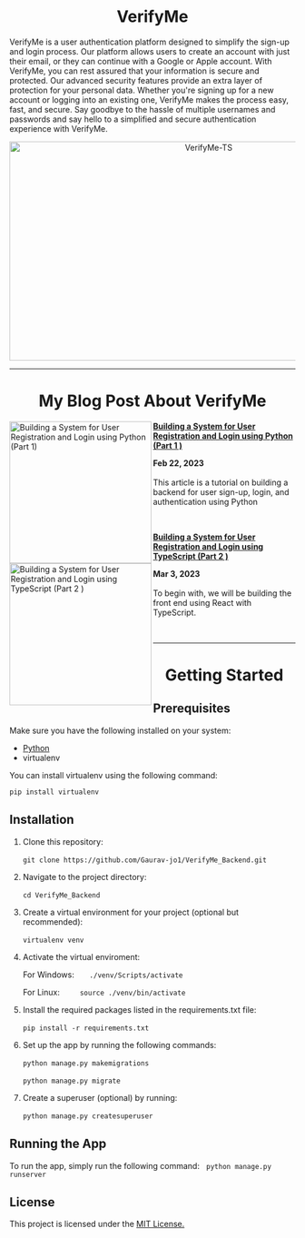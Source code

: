 <h1 align='center'> VerifyMe </h1>

VerifyMe is a user authentication platform designed to simplify the sign-up and login process. Our platform allows users to create an account with just their email, or they can continue with a Google or Apple account. With VerifyMe, you can rest assured that your information is secure and protected. Our advanced security features provide an extra layer of protection for your personal data. Whether you're signing up for a new account or logging into an existing one, VerifyMe makes the process easy, fast, and secure. Say goodbye to the hassle of multiple usernames and passwords and say hello to a simplified and secure authentication experience with VerifyMe.

<div align='center'>
<img src="https://user-images.githubusercontent.com/93304640/221342691-61189881-a5c8-4660-9a6d-7bf588a2dadd.png" alt="VerifyMe-TS" height="386" width="686"/>
 </div>


<hr/>

<h1 align='center'> My Blog Post About VerifyMe </h1>


<p align="left">
 
<a href="https://gauravjoshi.hashnode.dev/building-a-system-for-user-registration-and-login-using-python-part-1" title="Building a System for User Registration and Login using Python (Part 1 )"><img src="https://cdn.hashnode.com/res/hashnode/image/upload/v1676974049877/b42b5a77-b31a-4caf-afb5-bae6cad2bc3a.png?w=1600&h=840&fit=crop&crop=entropy&auto=compress,format&format=webp" alt="Building a System for User Registration and Login using Python (Part 1)"  width="250px" align="left" /></a>
<a href="https://gauravjoshi.hashnode.dev/building-a-system-for-user-registration-and-login-using-python-part-1" title="Building a System for User Registration and Login using Python (Part 1)"><strong>Building a System for User Registration and Login using Python (Part 1 )</strong></a>
<div><strong>Feb 22, 2023 </strong></div>
<br/>This article is a tutorial on building a backend for user sign-up, login, and authentication using Python
</p> <br/> 

<p align="left">
 
<a href="https://gauravjoshi.hashnode.dev/building-a-system-for-user-registration-and-login-using-typescript-part-2" title="Building a System for User Registration and Login using TypeScript (Part 2 )"><img src="https://cdn.hashnode.com/res/hashnode/image/upload/v1677313533900/a1bc56f9-e1ba-459c-85e6-55da79f5ce33.png?w=1600&h=840&fit=crop&crop=entropy&auto=compress,format&format=webp" alt="Building a System for User Registration and Login using TypeScript (Part 2 )"  width="250px" align="left" /></a>
<a href="https://gauravjoshi.hashnode.dev/building-a-system-for-user-registration-and-login-using-typescript-part-2" title="Building a System for User Registration and Login using TypeScript (Part 2 )"><strong>Building a System for User Registration and Login using TypeScript (Part 2 )</strong></a>
<div><strong>Mar 3, 2023 </strong></div>
<br/>To begin with, we will be building the front end using React with TypeScript.
</p> <br/> 

<hr/>
<h1 align='center'> Getting Started </h1>

## Prerequisites
Make sure you have the following installed on your system:

<ul>
 <li><a href="https://www.python.org/downloads/"> Python </a> </li>
 <li> virtualenv </li>
</ul>

You can install virtualenv using the following command:

```pip install virtualenv```

## Installation

1. Clone this repository:

 &nbsp;  &nbsp;  &nbsp;    ```git clone https://github.com/Gaurav-jo1/VerifyMe_Backend.git```

2. Navigate to the project directory: &nbsp; 

 &nbsp;  &nbsp;  &nbsp;    ```cd VerifyMe_Backend```

3. Create a virtual environment for your project (optional but recommended):

 &nbsp;  &nbsp;  &nbsp;    ```virtualenv venv```

4. Activate the virtual enviroment:

 &nbsp;  &nbsp;  &nbsp;   For Windows: &nbsp;  &nbsp;   ``` ./venv/Scripts/activate```

 &nbsp;  &nbsp;  &nbsp;   For Linux: &nbsp;  &nbsp; &nbsp;   &nbsp;  ```source ./venv/bin/activate```


5. Install the required packages listed in the requirements.txt file:

 &nbsp;  &nbsp;  &nbsp;  ```pip install -r requirements.txt```
 
6. Set up the app by running the following commands:

 &nbsp;  &nbsp;  &nbsp;  ```python manage.py makemigrations```
 
 &nbsp;  &nbsp;  &nbsp;  ```python manage.py migrate```
 
7. Create a superuser (optional) by running:

 &nbsp;  &nbsp;  &nbsp;  ```python manage.py createsuperuser```
 
## Running the App
To run the app, simply run the following command: &nbsp; ```python manage.py runserver```

## License
This project is licensed under the <a href="https://opensource.org/license/mit/">MIT License.</a>
